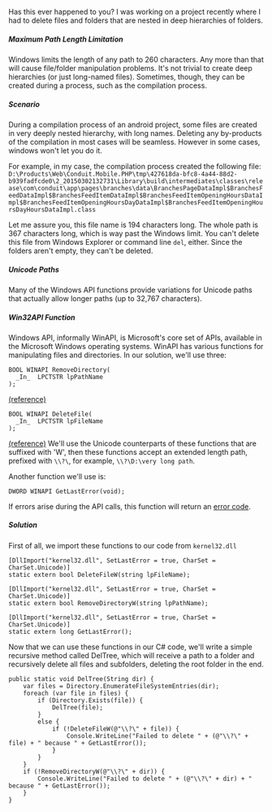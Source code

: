 Has this ever happened to you? I was working on a project recently where I had to delete files and folders that are nested in deep hierarchies of folders.

##### Maximum Path Length Limitation
Windows limits the length of any path to 260 characters. Any more than that will cause file/folder manipulation problems. It's not trivial to create deep hierarchies (or just long-named files). Sometimes, though, they can be created during a process, such as the compilation process.

##### Scenario
During a compilation process of an android project, some files are created in very deeply nested hierarchy, with long names. Deleting any by-products of the compilation in most cases will be seamless. However in some cases, windows won't let you do it.

For example, in my case, the compilation process created the following file:
`D:\Products\Web\Conduit.Mobile.PHP\tmp\427618da-bfc8-4a44-88d2-b939fadfcde0\2_20150302132731\Library\build\intermediates\classes\release\com\conduit\app\pages\branches\data\BranchesPageDataImpl$BranchesFeedDataImpl$BranchesFeedItemDataImpl$BranchesFeedItemOpeningHoursDataImpl$BranchesFeedItemOpeningHoursDayDataImpl$BranchesFeedItemOpeningHoursDayHoursDataImpl.class`

Let me assure you, this file name is 194 characters long. The whole path is 367 characters long, which is way past the Windows limit. You can't delete this file from Windows Explorer or command line `del`, either. Since the folders aren't empty, they can't be deleted.

##### Unicode Paths
Many of the Windows API functions provide variations for Unicode paths that actually allow longer paths (up to 32,767 characters).

##### Win32API Function
Windows API, informally WinAPI, is Microsoft's core set of APIs, available in the Microsoft Windows operating systems. WinAPI has various functions for manipulating files and directories. In our solution, we'll use three:

```language-c
BOOL WINAPI RemoveDirectory(
  _In_  LPCTSTR lpPathName
);
```
[(reference)](https://msdn.microsoft.com/en-us/library/windows/desktop/aa365488%28v=vs.85%29.aspx)
```language-c
BOOL WINAPI DeleteFile(
  _In_  LPCTSTR lpFileName
);
```
[(reference)](https://msdn.microsoft.com/en-us/library/windows/desktop/aa363915%28v=vs.85%29.aspx)
We'll use the Unicode counterparts of these functions that are suffixed with 'W', then these functions accept an extended length path, prefixed with `\\?\`, for example, `\\?\D:\very long path`.

Another function we'll use is:
```language-c
DWORD WINAPI GetLastError(void);
```
If errors arise during the API calls, this function will return an [error code](https://msdn.microsoft.com/en-us/library/windows/desktop/ms681381(v=vs.85).aspx).

##### Solution
First of all, we import these functions to our code from `kernel32.dll`
```language-csharp
[DllImport("kernel32.dll", SetLastError = true, CharSet = CharSet.Unicode)]
static extern bool DeleteFileW(string lpFileName);

[DllImport("kernel32.dll", SetLastError = true, CharSet = CharSet.Unicode)]
static extern bool RemoveDirectoryW(string lpPathName);

[DllImport("kernel32.dll", SetLastError = true, CharSet = CharSet.Unicode)]
static extern long GetLastError();
```
Now that we can use these functions in our C# code, we'll write a simple recursive method called DelTree, which will receive a path to a folder and recursively delete all files and subfolders, deleting the root folder in the end.
```language-csharp
public static void DelTree(String dir) {
    var files = Directory.EnumerateFileSystemEntries(dir);
    foreach (var file in files) {
        if (Directory.Exists(file)) {
            DelTree(file);
        }
        else {
            if (!DeleteFileW(@"\\?\" + file)) {
                Console.WriteLine("Failed to delete " + (@"\\?\" + file) + " because " + GetLastError());    
            }
        }
    }
    if (!RemoveDirectoryW(@"\\?\" + dir)) {
        Console.WriteLine("Failed to delete " + (@"\\?\" + dir) + " because " + GetLastError());
    }
} 
```
